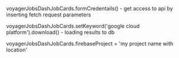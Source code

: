 voyagerJobsDashJobCards.formCredentails() - get access to api by inserting fetch request parameters 

voyagerJobsDashJobCards.setKeyword('google cloud platform').download() - loading results to db

voyagerJobsDashJobCards.firebaseProject = 'my project name with location'
